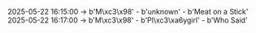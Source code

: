 2025-05-22 16:15:00 -> b'M\xc3\x98' - b'unknown' - b'Meat on a Stick'
2025-05-22 16:17:00 -> b'M\xc3\x98' - b'Pl\xc3\xa6ygirl' - b'Who Said'
